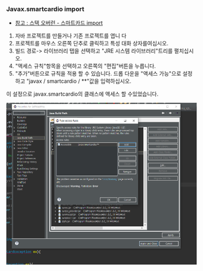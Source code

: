 ### Javax.smartcardio import 

- [참고 : 스택 오버런 - 스마트카드 import](https://stackoverrun.com/ko/q/1551880)

1. 자바 프로젝트를 만들거나 기존 프로젝트를 엽니 다
2. 프로젝트를 마우스 오른쪽 단추로 클릭하고 특성 대화 상자를여십시오.
3. 빌드 경로-> 라이브러리 탭을 선택하고 "JRE 시스템 라이브러리"트리를 펼치십시오.
4. "액세스 규칙"항목을 선택하고 오른쪽의 "편집"버튼을 누릅니다.
5. "추가"버튼으로 규칙을 적용 할 수 있습니다. 드롭 다운을 "액세스 가능"으로 설정하고 "javax / smartcardio / **"값을 입력하십시오.

이 설정으로 javax.smartcardio의 클래스에 액세스 할 수있었습니다.

<img src="./import smartcardio.PNG">